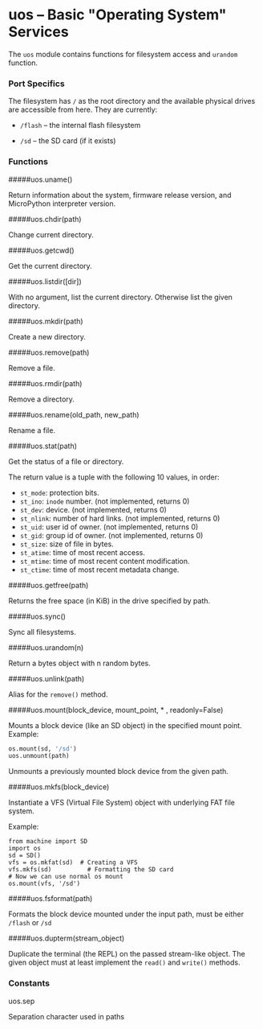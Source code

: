 # uos – Basic "Operating System" Services
The `uos` module contains functions for filesystem access and `urandom` function.

### Port Specifics
The filesystem has `/` as the root directory and the available physical drives are accessible from here. They are currently:

- `/flash` – the internal flash filesystem

- `/sd` – the SD card (if it exists)

### Functions

#####<function>uos.uname()</function>

Return information about the system, firmware release version, and MicroPython interpreter version.

#####<function>uos.chdir(path)</function>

Change current directory.

#####<function>uos.getcwd()</function>

Get the current directory.

#####<function>uos.listdir([dir])</function>

With no argument, list the current directory. Otherwise list the given directory.

#####<function>uos.mkdir(path)</function>

Create a new directory.

#####<function>uos.remove(path)</function>

Remove a file.

#####<function>uos.rmdir(path)</function>

Remove a directory.

#####<function>uos.rename(old_path, new_path)</function>

Rename a file.

#####<function>uos.stat(path)</function>

Get the status of a file or directory.

The return value is a tuple with the following 10 values, in order:

- `st_mode`: protection bits.
- `st_ino`: `inode` number. (not implemented, returns 0)
- `st_dev`: device. (not implemented, returns 0)
- `st_nlink`: number of hard links. (not implemented, returns 0)
- `st_uid`: user id of owner. (not implemented, returns 0)
- `st_gid`: group id of owner. (not implemented, returns 0)
- `st_size`: size of file in bytes.
- `st_atime`: time of most recent access.
- `st_mtime`: time of most recent content modification.
- `st_ctime`: time of most recent metadata change.

#####<function>uos.getfree(path)</function>

Returns the free space (in KiB) in the drive specified by path.

#####<function>uos.sync()</function>

Sync all filesystems.

#####<function>uos.urandom(n)</function>

Return a bytes object with n random bytes.

#####<function>uos.unlink(path)</function>

Alias for the `remove()` method.

#####<function>uos.mount(block_device, mount_point, * , readonly=False)</function>

Mounts a block device (like an SD object) in the specified mount point. Example:

```python
os.mount(sd, '/sd')
uos.unmount(path)
```

Unmounts a previously mounted block device from the given path.

#####<function>uos.mkfs(block_device)</function>

Instantiate a VFS (Virtual File System) object with underlying FAT file system.

Example:

```
from machine import SD
import os
sd = SD()
vfs = os.mkfat(sd)	# Creating a VFS
vfs.mkfs(sd)     	  # Formatting the SD card
# Now we can use normal os mount
os.mount(vfs, '/sd')
```

#####<function>uos.fsformat(path)</function>

Formats the block device mounted under the input path, must be either `/flash` or `/sd`

#####<function>uos.dupterm(stream_object)</function>

Duplicate the terminal (the REPL) on the passed stream-like object. The given object must at least implement the `read()` and `write()` methods.

### Constants
<constant>uos.sep</constant>

Separation character used in paths
